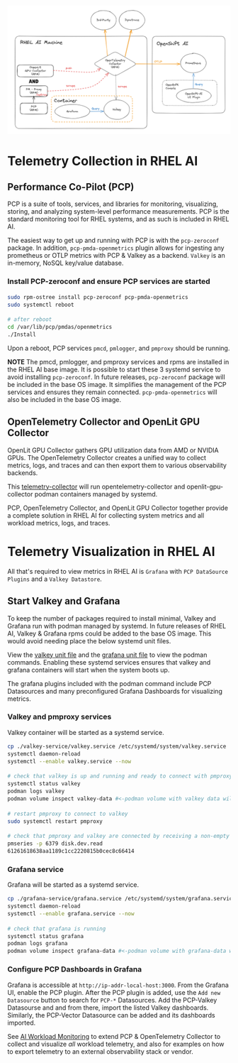 ![Overview](../images/rhel-ai-obs-image.png)

# Telemetry Collection in RHEL AI

## Performance Co-Pilot (PCP)

PCP is a suite of tools, services, and libraries for monitoring, visualizing, storing, and analyzing system-level performance measurements.
PCP is the standard monitoring tool for RHEL systems, and as such is included in RHEL AI.

The easiest way to get up and running with PCP is with the `pcp-zeroconf` package. In addition, `pcp-pmda-openmetrics` plugin allows for
ingesting any prometheus or OTLP metrics with PCP & Valkey as a backend. `Valkey` is an in-memory, NoSQL key/value database.

### Install PCP-zeroconf and ensure PCP services are started

```bash
sudo rpm-ostree install pcp-zeroconf pcp-pmda-openmetrics
sudo systemctl reboot

# after reboot
cd /var/lib/pcp/pmdas/openmetrics
./Install
```

Upon a reboot, PCP services `pmcd`, `pmlogger`, and `pmproxy` should be running.

**NOTE** The pmcd, pmlogger, and pmproxy services and rpms are installed in the RHEL AI base image. It is possible to start these 3 systemd service
to avoid installing `pcp-zeroconf`.  In future releases, `pcp-zeroconf` package will be included in the base OS image. It simplifies the
management of the PCP services and ensures they remain connected. `pcp-pmda-openmetrics` will also be included in the base OS image. 

## OpenTelemetry Collector and OpenLit GPU Collector

OpenLit GPU Collector gathers GPU utilization data from AMD or NVIDIA GPUs. The OpenTelemetry Collector creates a unified way to collect 
metrics, logs, and traces and can then export them to various observability backends.

This [telemetry-collector](./telemetry-collector-service/README.md) will run opentelemetry-collector and openlit-gpu-collector podman containers
managed by systemd.


PCP, OpenTelemetry Collector, and OpenLit GPU Collector together provide a complete solution in RHEL AI for collecting system metrics and
all workload metrics, logs, and traces.

# Telemetry Visualization in RHEL AI

All that's required to view metrics in RHEL AI is `Grafana` with `PCP DataSource Plugins` and a `Valkey Datastore`.

## Start Valkey and Grafana

To keep the number of packages required to install minimal, Valkey and Grafana run with podman managed by systemd.
In future releases of RHEL AI, Valkey & Grafana rpms could be added to the base OS image. This would avoid needing place the below systemd unit files. 

View the [valkey unit file](./valkey-service/valkey.service) and the [grafana unit file](./grafana-service/grafana.service)
to view the podman commands. Enabling these systemd services ensures that valkey and grafana containers will start when the system boots up.

The grafana plugins included with the podman command include PCP Datasources and many preconfigured Grafana Dashboards for visualizing metrics.

### Valkey and pmproxy services

Valkey container will be started as a systemd service.

```bash
cp ./valkey-service/valkey.service /etc/systemd/system/valkey.service
systemctl daemon-reload
systemctl --enable valkey.service --now

# check that valkey is up and running and ready to connect with pmproxy
systemctl status valkey
podman logs valkey
podman volume inspect valkey-data #<-podman volume with valkey data will persist service restarts

# restart pmproxy to connect to valkey
sudo systemctl restart pmproxy

# check that pmproxy and valkey are connected by receiving a non-empty response to the below command.
pmseries -p 6379 disk.dev.read
61261618638aa1189c1cc2220815b0cec8c66414
```

### Grafana service

Grafana will be started as a systemd service.

```bash
cp ./grafana-service/grafana.service /etc/systemd/system/grafana.service
systemctl daemon-reload
systemctl --enable grafana.service --now

# check that grafana is running
systemctl status grafana
podman logs grafana
podman volume inspect grafana-data #<-podman volume with grafana-data will persist service restarts
```

### Configure PCP Dashboards in Grafana

Grafana is accessible at `http://ip-addr-local-host:3000`. From the Grafana UI, enable the PCP plugin.
After the PCP plugin is added, use the `Add new Datasource` button to search for `PCP-*` Datasources.
Add the PCP-Valkey Datasourse and and from there, import the listed Valkey
dashboards. Similarly, the PCP-Vector Datasource can be added and its dashboards imported.


See [AI Workload Monitoring](./workload-monitoring.md) to extend PCP & OpenTelemetry Collector to collect and visualize _all_ workload telemetry,
and also for examples on how to export telemetry to an external observability stack or vendor.

